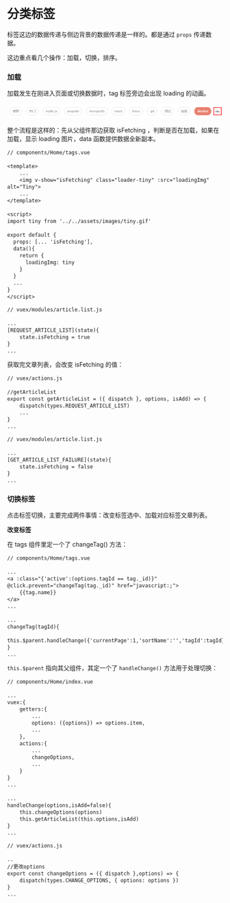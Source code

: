 # 分类标签

标签这边的数据传递与侧边背景的数据传递是一样的。都是通过 `props` 传递数据。

这边重点看几个操作：加载，切换，排序。

### 加载

加载发生在刚进入页面或切换数据时，tag 标签旁边会出现 loading 的动画。

![](/assets/loading.png)

整个流程是这样的：先从父组件那边获取 isFetching ，判断是否在加载，如果在加载，显示 loading 图片，data 函数提供数据全新副本。

```
// components/Home/tags.vue

<template>
    ...
    <img v-show="isFetching" class="loader-tiny" :src="loadingImg" alt="Tiny">
    ...
</template>

<script>
import tiny from '../../assets/images/tiny.gif'

export default {
  props: [... 'isFetching'],
  data(){
    return {
      loadingImg: tiny
    }
  }
  ...
}
</script>
```

```
// vuex/modules/article.list.js

...
[REQUEST_ARTICLE_LIST](state){
    state.isFetching = true
}
...
```

获取完文章列表，会改变 isFetching 的值：

```
// vuex/actions.js

//getArticleList
export const getArticleList = ({ dispatch }, options, isAdd) => {
    dispatch(types.REQUEST_ARTICLE_LIST)
    ...
}
...
```

```
// vuex/modules/article.list.js 

...
[GET_ARTICLE_LIST_FAILURE](state){
    state.isFetching = false
}
...
```

### 切换标签

点击标签切换，主要完成两件事情：改变标签选中、加载对应标签文章列表。

**改变标签**

在 tags 组件里定一个了 changeTag\(\) 方法：

```
// components/Home/tags.vue

...
<a :class="{'active':(options.tagId == tag._id)}" @click.prevent="changeTag(tag._id)" href="javascript:;">
    {{tag.name}}
</a>
...

...
changeTag(tagId){
    this.$parent.handleChange({'currentPage':1,'sortName':'','tagId':tagId})
}
...
```

`this.$parent` 指向其父组件，其定一个了 `handleChange()` 方法用于处理切换：

```
// components/Home/index.vue

...
vuex:{
    getters:{
        ...
        options: ({options}) => options.item,
        ...
    },
    actions:{
        ...
        changeOptions,
        ...
    }
}
...

...
handleChange(options,isAdd=false){
    this.changeOptions(options)
    this.getArticleList(this.options,isAdd)
}
...
```

```
// vuex/actions.js

..
//更改options
export const changeOptions = ({ dispatch },options) => {
    dispatch(types.CHANGE_OPTIONS, { options: options })
}
...
```



